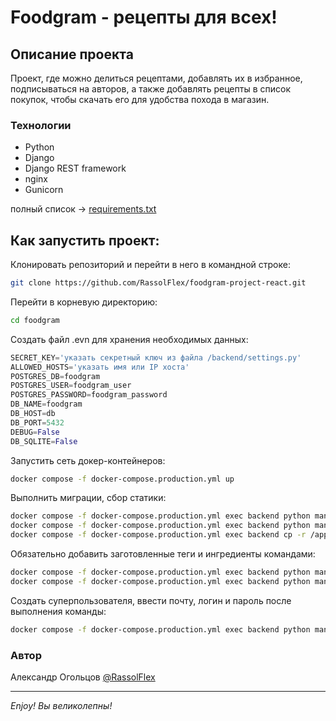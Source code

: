 # Foodgram - рецепты для всех!

## Описание проекта
Проект, где можно делиться рецептами, добавлять их в избранное, подписываться на авторов, а также добавлять рецепты в список покупок, чтобы скачать его для удобства похода в магазин.

### Технологии
- Python
- Django
- Django REST framework
- nginx
- Gunicorn

полный список -> [requirements.txt](https://github.com/RassolFlex/foodgram-project-react/blob/master/backend/foodgram/requirements.txt)

## Как запустить проект:

Клонировать репозиторий и перейти в него в командной строке:

```bash
git clone https://github.com/RassolFlex/foodgram-project-react.git 
```

Перейти в корневую директорию:

```bash
cd foodgram
```

Создать файл .evn для хранения необходимых данных:

```python
SECRET_KEY='указать секретный ключ из файла /backend/settings.py'
ALLOWED_HOSTS='указать имя или IP хоста'
POSTGRES_DB=foodgram
POSTGRES_USER=foodgram_user
POSTGRES_PASSWORD=foodgram_password
DB_NAME=foodgram
DB_HOST=db
DB_PORT=5432
DEBUG=False
DB_SQLITE=False
```

Запустить сеть докер-контейнеров:

```bash
docker compose -f docker-compose.production.yml up
```

Выполнить миграции, сбор статики:

```bash
docker compose -f docker-compose.production.yml exec backend python manage.py migrate
docker compose -f docker-compose.production.yml exec backend python manage.py collectstatic
docker compose -f docker-compose.production.yml exec backend cp -r /app/collected_static/. /static/static/
```

Обязательно добавить заготовленные теги и ингредиенты командами:

```bash
docker compose -f docker-compose.production.yml exec backend python manage.py add_tags
docker compose -f docker-compose.production.yml exec backend python manage.py csv_import
```

Создать суперпользователя, ввести почту, логин и пароль после выполнения команды:

```bash
docker compose -f docker-compose.production.yml exec backend python manage.py createsuperuser
```

### Автор
Александр Огольцов [@RassolFlex](https://github.com/RassolFlex)

***

*Enjoy! Вы великолепны!*